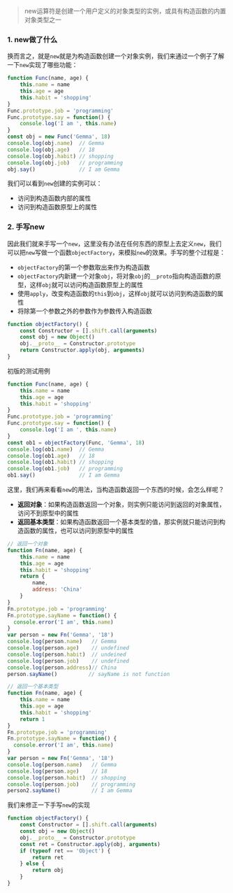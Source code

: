 <!-- ---
title: JS深入系列之New做了什么
date: 2022-10-22
tags: JavaScript
set: DeepJS
--- -->

> new运算符是创建一个用户定义的对象类型的实例，或具有构造函数的内置对象类型之一

### 1. new做了什么

换而言之，就是`new`就是为构造函数创建一个对象实例，我们来通过一个例子了解一下`new`实现了哪些功能：

```javascript
function Func(name, age) {
    this.name = name
    this.age = age
    this.habit = 'shopping'
}
Func.prototype.job = 'programming'
Func.prototype.say = function() {
    console.log('I am ', this.name)
}
const obj = new Func('Gemma', 18)
console.log(obj.name)  // Gemma
console.log(obj.age)   // 18
console.log(obj.habit) // shopping
console.log(obj.job)   // programming
obj.say()              // I am Gemma
```

我们可以看到`new`创建的实例可以：
* 访问到构造函数内部的属性
* 访问到构造函数原型上的属性

### 2. 手写new

因此我们就来手写一个`new`，这里没有办法在任何东西的原型上去定义`new`，我们可以把`new`写做一个函数`objectFactory`，来模拟`new`的效果。手写的整个过程是：
* `objectFactory`的第一个参数取出来作为构造函数
* `objectFactory`内新建一个对象`obj`，将对象`obj`的`__proto`指向构造函数的原型，这样`obj`就可以访问构造函数原型上的属性
* 使用`apply`，改变构造函数的`this`到`obj`，这样`obj`就可以访问到构造函数的属性
* 将除第一个参数之外的参数作为参数传入构造函数

```javascript
function objectFactory() {
    const Constructor = [].shift.call(arguments)
    const obj = new Object()
    obj.__proto__ = Constructor.prototype
    return Constructor.apply(obj, arguments)
}
```
初版的测试用例
```javascript
function Func(name, age) {
    this.name = name
    this.age = age
    this.habit = 'shopping'
}
Func.prototype.job = 'programming'
Func.prototype.say = function() {
    console.log('I am ', this.name)
}
const ob1 = objectFactory(Func, 'Gemma', 18)
console.log(ob1.name)  // Gemma
console.log(ob1.age)   // 18
console.log(ob1.habit) // shopping
console.log(ob1.job)   // programming
ob1.say()              // I am Gemma
```
这里，我们再来看看`new`的用法，当构造函数返回一个东西的时候，会怎么样呢？
* **返回对象**：如果构造函数返回一个对象，则实例只能访问到返回的对象属性，访问不到原型中的属性
* **返回基本类型**：如果构造函数返回一个基本类型的值，那实例就只能访问到构造函数的属性，也可以访问到原型中的属性
  
```javascript
// 返回一个对象
function Fn(name, age) {
    this.name = name
    this.age = age
    this.habit = 'shopping'
    return {
        name,
        address: 'China'
    }
}
Fn.prototype.job = 'programming'
Fn.prototype.sayName = function() {
  console.error('I am', this.name)
}
var person = new Fn('Gemma', '18')
console.log(person.name)   // Gemma
console.log(person.age)    // undefined
console.log(person.habit)  // undeined
console.log(person.job)    // undefined
console.log(person.address)// China
person.sayName()          // sayName is not function
```
```javascript
// 返回一个基本类型
function Fn(name, age) {
    this.name = name
    this.age = age
    this.habit = 'shopping'
    return 1
}
Fn.prototype.job = 'programming'
Fn.prototype.sayName = function() {
  console.error('I am', this.name)
}
var person = new Fn('Gemma', '18')
console.log(person.name)   // Gemma
console.log(person.age)    // 18
console.log(person.habit)  // shopping
console.log(person.job)    // programming
person2.sayName()          // I am Gemma
```
我们来修正一下手写`new`的实现
```javascript
function objectFactory() {
    const Constructor = [].shift.call(arguments)
    const obj = new Object()
    obj.__proto__ = Constructor.prototype
    const ret = Constructor.apply(obj, arguments)
    if (typeof ret == 'Object') {
        return ret
    } else {
        return obj
    }
}
```